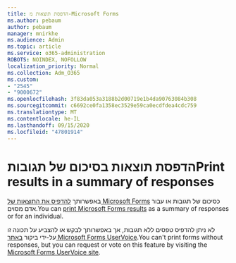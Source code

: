 ```yaml
---
title: הדפסת תוצאות מ-Microsoft Forms
ms.author: pebaum
author: pebaum
manager: mnirkhe
ms.audience: Admin
ms.topic: article
ms.service: o365-administration
ROBOTS: NOINDEX, NOFOLLOW
localization_priority: Normal
ms.collection: Adm_O365
ms.custom:
- "2545"
- "9000672"
ms.openlocfilehash: 3f83da053a3188b2d00719e1b4da90763084b308
ms.sourcegitcommit: c6692ce0fa1358ec3529e59ca0ecdfdea4cdc759
ms.translationtype: MT
ms.contentlocale: he-IL
ms.lasthandoff: 09/15/2020
ms.locfileid: "47801914"
---
```

# <a name="print-results-in-a-summary-of-responses"></a><span data-ttu-id="9da10-102">הדפסת תוצאות בסיכום של תגובות</span><span class="sxs-lookup"><span data-stu-id="9da10-102">Print results in a summary of responses</span></span>

<span data-ttu-id="9da10-103">באפשרותך [להדפיס את התוצאות של Microsoft Forms](https://support.office.com/article/print-a-form-22100b98-ba3c-41c1-9513-f76caca664fc) כסיכום של תגובות או עבור אדם מסוים.</span><span class="sxs-lookup"><span data-stu-id="9da10-103">You can [print Microsoft Forms results](https://support.office.com/article/print-a-form-22100b98-ba3c-41c1-9513-f76caca664fc) as a summary of responses or for an individual.</span></span> 

<span data-ttu-id="9da10-104">לא ניתן להדפיס טפסים ללא תגובות, אך באפשרותך לבקש או להצביע על תכונה זו על-ידי ביקור [באתר Microsoft Forms UserVoice](https://microsoftforms.uservoice.com/forums/386451-welcome-to-microsoft-forms-suggestion-box).</span><span class="sxs-lookup"><span data-stu-id="9da10-104">You can't print forms without responses, but you can request or vote on this feature by visiting the [Microsoft Forms UserVoice site](https://microsoftforms.uservoice.com/forums/386451-welcome-to-microsoft-forms-suggestion-box).</span></span>
